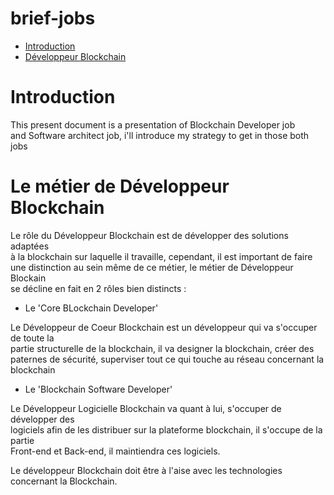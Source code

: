 # brief-jobs

- <a href='#introduction'>Introduction</a>
- <a href='#blockchain-developer'>Développeur Blockchain</a>

# Introduction

This present document is a presentation of Blockchain Developer job<br>
and Software architect job, i'll introduce my strategy to get in those both jobs<br>

# Le métier de Développeur Blockchain

Le rôle du Développeur Blockchain est de développer des solutions adaptées<br>
à la blockchain sur laquelle il travaille, cependant, il est important de faire<br>
une distinction au sein même de ce métier, le métier de Développeur Blockain<br>
se décline en fait en 2 rôles bien distincts :

- Le 'Core BLockchain Developer' 

Le Développeur de Coeur Blockchain est un développeur qui va s'occuper de toute la<br>
partie structurelle de la blockchain, il va designer la blockchain, créer des <br>
paternes de sécurité, superviser tout ce qui touche au réseau concernant la blockchain<br>

- Le 'Blockchain Software Developer'

Le Développeur Logicielle Blockchain va quant à lui, s'occuper de développer des<br>
logiciels afin de les distribuer sur la plateforme blockchain, il s'occupe de la partie<br>
Front-end et Back-end, il maintiendra ces logiciels.<br>

Le développeur Blockchain doit être à l'aise avec les technologies concernant la Blockchain.<br>


